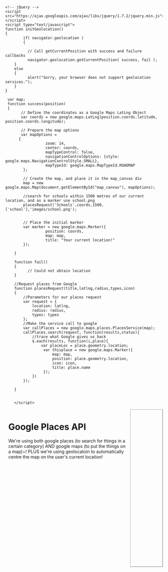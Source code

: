 <!DOCTYPE HTML>
<html>
<head>
<title>Basic GeoLocation Map</title>
    <!-- Google Maps and Places API -->
	<script type="text/javascript" src="http://maps.googleapis.com/maps/api/js?libraries=places&sensor=false"></script>
    
    <!-- jQuery -->
	<script src="https://ajax.googleapis.com/ajax/libs/jquery/1.7.2/jquery.min.js"></script>
	<script type="text/javascript">
    function initGeolocation()
    {
            if( navigator.geolocation )
            {

              // Call getCurrentPosition with success and failure callbacks
              navigator.geolocation.getCurrentPosition( success, fail );
        }
        else
        {
              alert("Sorry, your browser does not support geolocation services.");
        }
    }

     var map;
     function success(position)
     {
           // Define the coordinates as a Google Maps LatLng Object
           var coords = new google.maps.LatLng(position.coords.latitude, position.coords.longitude);

           // Prepare the map options
           var mapOptions =
          {
                      zoom: 14,
                      center: coords,
                      mapTypeControl: false,
                      navigationControlOptions: {style: google.maps.NavigationControlStyle.SMALL},
                      mapTypeId: google.maps.MapTypeId.ROADMAP
            };

            // Create the map, and place it in the map_canvas div
            map = new google.maps.Map(document.getElementById("map_canvas"), mapOptions);
			
			//search for schools within 1500 metres of our current location, and as a marker use school.png
			placesRequest('Schools',coords,1500,['school'],'images/school.png');


            // Place the initial marker
            var marker = new google.maps.Marker({
                      position: coords,
                      map: map,
                      title: "Your current location!"
            });
			
        }

        function fail()
        {
              // Could not obtain location
        }
		
		//Request places from Google
		function placesRequest(title,latlng,radius,types,icon)
		{
			//Parameters for our places request
			var request = {
				location: latlng,
				radius: radius,
				types: types
			};
			//Make the service call to google
			var callPlaces = new google.maps.places.PlacesService(map);
			callPlaces.search(request, function(results,status){
				//trace what Google gives us back
				$.each(results, function(i,place){
					var placeLoc = place.geometry.location;
					 var thisplace = new google.maps.Marker({
						 map: map,
						 position: place.geometry.location,
						 icon: icon,
						 title: place.name
					 });
				})
			});
			
		}
		
	
        </script>
</head>
<body onload="initGeolocation();">
    <div style="position:absolute; width:380px; height: 100%; overflow:auto; float:left; padding-left:10px; padding-right:10px;">
        <h1>Google Places API</h1>
        <p>
		We're using both google places (to search for things in a certain category) AND google maps (to put the things on a map)~!	PLUS we're using geolocatoin to automatically centre the map on the user's current location!
		</p>
    </div>
    <!-- map div container -->

<div id="map_canvas" style="height:500px; margin-left:400px; border-right: 1px solid #666666; border-bottom: 1px solid #666666; border-top: 1px solid #AAAAAA; border-left: 1px solid #AAAAAA;"></div>
</body>
</html>
